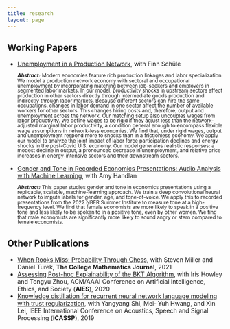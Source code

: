 ```yaml
---
title: research
layout: page
---
```


<h2> Working Papers</h2>
<ul>
<li><a href="https://papers.ssrn.com/sol3/papers.cfm?abstract_id=4449027">Unemployment in a Production Network</a>, with Finn Schüle
<p style="line-height: 1;"><small><b><i>Abstract:</i></b> Modern economies feature rich production linkages and labor specialization. We model a production network economy with sectoral and occupational unemployment by incorporating matching between job-seekers and employers in segmented labor markets. In our model, productivity shocks in upstream sectors affect production in other sectors directly through intermediate goods production and indirectly through labor markets. Because different sectors can hire the same occupations, changes in labor demand in one sector affect the number of available workers for other sectors. This changes hiring costs and, therefore, output and unemployment across the network. Our matching setup also uncouples wages from labor productivity. We define wages to be rigid if they adjust less than the network-adjusted marginal labor productivity, a condition general enough to encompass flexible wage assumptions in network-less economies. We find that, under rigid wages, output and unemployment respond more to shocks than in a frictionless economy. We apply our model to analyze the joint impact of labor force participation declines and energy shocks in the post-Covid U.S. economy. Our model generates realistic responses: a modest decline in output, a pronounced decrease in unemployment, and relative price increases in energy-intensive sectors and their downstream sectors.</small></p></li>
<li><a href="https://ssrn.com/abstract=4316513">Gender and Tone in Recorded Economics Presentations: Audio Analysis with Machine Learning</a>, with Amy Handlan
<p style="line-height: 1;"><small><b><i>Abstract:</i></b> This paper studies gender and tone in economics presentations using a replicable, scalable, machine-learning approach.  We train a deep convolutional neural network to impute labels for gender, age, and tone-of-voice. We apply this to recorded presentations from the 2022 NBER Summer Institute to measure tone at a high-frequency level. We find that female economists are more likely to speak in a positive tone and less likely to be spoken to in a positive tone, even by other women. We find that male economists are significantly more likely to sound angry or stern compared to female economists.</small></p></li>
</ul>

<h2>Other Publications</h2>


<ul>
	<li><a href="https://doi.org/10.1080/07468342.2021.1886774">When Rooks Miss: Probability Through Chess</a>, with Steven Miller and Daniel Turek, <b>The College Mathematics Journal</b>, 2021</li>
    <li><a href="https://doi.org/10.1145/3375627.3375856">Assessing Post-hoc Explainability of the BKT Algorithm</a>, with Iris Howley and Tongyu Zhou, ACM/AAAI Conference on Artificial Intelligence, Ethics, and Society (<b>AIES</b>), 2020</li>
	<li><a href="https://doi.org/10.1109/ICASSP.2019.8683533">Knowledge distillation for recurrent neural network language modeling with trust regularization</a>, with Yangyang Shi, Mei‑
Yuh Hwang, and Xin Lei, IEEE International Conference on Acoustics, Speech and Signal Processing (<b>ICASSP</b>), 2019</li>

</ul>

<!-- <h2> Undergrad Thesis</h2>
<ul>
<li><a href="{{ site.url }}/assets/images/HaoyuSheng_Thesis_Final.pdf">The Certification Game </a>
<p style="line-height: 1;"><small><b><i>Abstract:</i></b> Ethical certification labels are increasingly popular as people become more conscious of global trade inequality. However, verifying the truthfulness of these certification labels is difficult in a deep global supply chain, and false certification exists. I propose a two-seller, one-buyer duopoly signaling game to study how prosocial preferences and information barriers contribute to false certification in the market for ethically sourced and labelled products. My results show that buyer-side prosocial preferences, such as warm glow and altruism, make room for false certification. When the buyer is driven by warm glow, false certification occurs regardless of information availability. When the buyer has no information on the seller’s prosocial type, sellers who certify truthfully are at a competitive disadvantage and the market is flooded with falsely certified products. Also, when buyers are more likely to believe in products that exhibit high certification effort, such as fancier packaging and more elaborate websites, sellers try to out-certify each other in order to out-compete each other, and certification becomes even more costly.</small></p></li>
</ul> -->